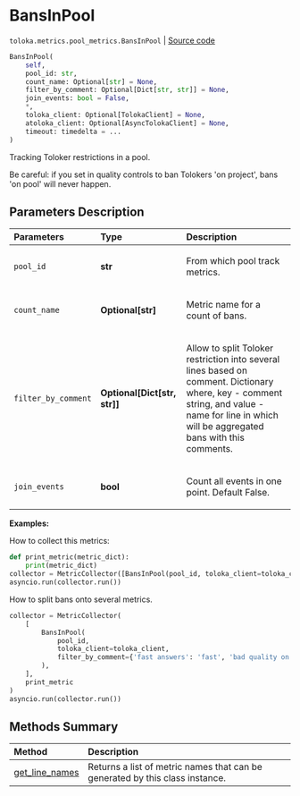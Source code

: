 # BansInPool
`toloka.metrics.pool_metrics.BansInPool` | [Source code](https://github.com/Toloka/toloka-kit/blob/v1.0.1/src/metrics/pool_metrics.py#L426)

```python
BansInPool(
    self,
    pool_id: str,
    count_name: Optional[str] = None,
    filter_by_comment: Optional[Dict[str, str]] = None,
    join_events: bool = False,
    *,
    toloka_client: Optional[TolokaClient] = None,
    atoloka_client: Optional[AsyncTolokaClient] = None,
    timeout: timedelta = ...
)
```

Tracking Toloker restrictions in a pool.


Be careful: if you set in quality controls to ban Tolokers 'on project', bans 'on pool' will never happen.

## Parameters Description

| Parameters | Type | Description |
| :----------| :----| :-----------|
`pool_id`|**str**|<p>From which pool track metrics.</p>
`count_name`|**Optional\[str\]**|<p>Metric name for a count of bans.</p>
`filter_by_comment`|**Optional\[Dict\[str, str\]\]**|<p>Allow to split Toloker restriction into several lines based on comment. Dictionary where, key - comment string, and value - name for line in which will be aggregated bans with this comments.</p>
`join_events`|**bool**|<p>Count all events in one point. Default False.</p>

**Examples:**

How to collect this metrics:
```python
def print_metric(metric_dict):
    print(metric_dict)
collector = MetricCollector([BansInPool(pool_id, toloka_client=toloka_client)], print_metric)
asyncio.run(collector.run())
```

How to split bans onto several metrics.
```python
collector = MetricCollector(
    [
        BansInPool(
            pool_id,
            toloka_client=toloka_client,
            filter_by_comment={'fast answers': 'fast', 'bad quality on honeypots': 'honeypots'}
        ),
    ],
    print_metric
)
asyncio.run(collector.run())
```
## Methods Summary

| Method | Description |
| :------| :-----------|
[get_line_names](toloka.metrics.pool_metrics.BansInPool.get_line_names.md)| Returns a list of metric names that can be generated by this class instance.
